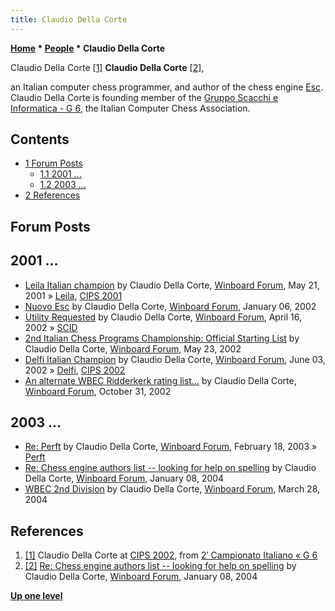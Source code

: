 ```yaml
---
title: Claudio Della Corte
---
```

**[Home](Home "Home") * [People](People "People") * Claudio Della Corte**

[](https://www.g-sei.org/2-campionato-italiano/#!gallery-sc1_3-68) Claudio Della Corte <a id="cite-note-1" href="#cite-ref-1">[1]</a>
**Claudio Della Corte** <a id="cite-note-2" href="#cite-ref-2">[2]</a>,

an Italian computer chess programmer, and author of the chess engine [Esc](Esc "Esc"). Claudio Della Corte is founding member of the [Gruppo Scacchi e Informatica - G 6](G_6 "G 6"), the Italian Computer Chess Association.

## Contents

- [1 Forum Posts](#forum-posts)
  - [1.1 2001 ...](#2001-...)
  - [1.2 2003 ...](#2003-...)
- [2 References](#references)

## Forum Posts

## 2001 ...

- [Leila Italian champion](http://www.open-aurec.com/wbforum/viewtopic.php?f=18&t=33806) by Claudio Della Corte, [Winboard Forum](Computer_Chess_Forums "Computer Chess Forums"), May 21, 2001 » [Leila](Leila "Leila"), [CIPS 2001](CIPS_2001 "CIPS 2001")
- [Nuovo Esc](http://www.open-aurec.com/wbforum/viewtopic.php?f=18&t=35617) by Claudio Della Corte, [Winboard Forum](Computer_Chess_Forums "Computer Chess Forums"), January 06, 2002
- [Utility Requested](http://www.open-aurec.com/wbforum/viewtopic.php?f=18&t=36890) by Claudio Della Corte, [Winboard Forum](Computer_Chess_Forums "Computer Chess Forums"), April 16, 2002 » [SCID](SCID "SCID")
- [2nd Italian Chess Programs Championship: Official Starting List](http://www.open-aurec.com/wbforum/viewtopic.php?f=18&t=37412) by Claudio Della Corte, [Winboard Forum](Computer_Chess_Forums "Computer Chess Forums"), May 23, 2002
- [Delfi Italian Champion](http://www.open-aurec.com/wbforum/viewtopic.php?f=18&t=37555) by Claudio Della Corte, [Winboard Forum](Computer_Chess_Forums "Computer Chess Forums"), June 03, 2002 » [Delfi](Delfi "Delfi"), [CIPS 2002](CIPS_2002 "CIPS 2002")
- [An alternate WBEC Ridderkerk rating list...](http://www.open-aurec.com/wbforum/viewtopic.php?f=18&t=39750) by Claudio Della Corte, [Winboard Forum](Computer_Chess_Forums "Computer Chess Forums"), October 31, 2002

## 2003 ...

- [Re: Perft](http://www.open-aurec.com/wbforum/viewtopic.php?f=18&t=41318&start=15) by Claudio Della Corte, [Winboard Forum](Computer_Chess_Forums "Computer Chess Forums"), February 18, 2003 » [Perft](Perft "Perft")
- [Re: Chess engine authors list -- looking for help on spelling](http://www.open-aurec.com/wbforum/viewtopic.php?f=18&t=45969&start=12) by Claudio Della Corte, [Winboard Forum](Computer_Chess_Forums "Computer Chess Forums"), January 08, 2004
- [WBEC 2nd Division](http://www.open-aurec.com/wbforum/viewtopic.php?f=18&t=47062) by Claudio Della Corte, [Winboard Forum](Computer_Chess_Forums "Computer Chess Forums"), March 28, 2004

## References

1. <a id="cite-ref-1" href="#cite-note-1">[1]</a> Claudio Della Corte at [CIPS 2002](CIPS_2002 "CIPS 2002"), from [2′ Campionato Italiano « G 6](https://www.g-sei.org/2-campionato-italiano/#!gallery-sc1_3-68)
1. <a id="cite-ref-2" href="#cite-note-2">[2]</a> [Re: Chess engine authors list -- looking for help on spelling](http://www.open-aurec.com/wbforum/viewtopic.php?f=18&t=45969&start=12) by Claudio Della Corte, [Winboard Forum](Computer_Chess_Forums "Computer Chess Forums"), January 08, 2004

**[Up one level](People "People")**

